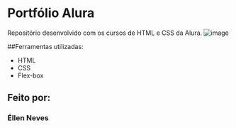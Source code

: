 # Portfólio Alura
Repositório desenvolvido com os cursos de HTML e CSS da Alura.
![image](https://user-images.githubusercontent.com/77756047/211304452-220fedf0-f91b-490f-8a65-a60ce860bc5c.png)

##Ferramentas utilizadas:
* HTML
* CSS
* Flex-box

## Feito por:
### Éllen Neves
